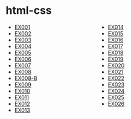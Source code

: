 # html-css
<style>
    ul{
        columns: 2;
    }
</style>
<ul>
    <li><a href="https://jhonatanccsouza.github.io/html-css/exercicios/ex001/">EX001</a></li>
    <li><a href="https://jhonatanccsouza.github.io/html-css/exercicios/ex002">EX002</a></li>
    <li><a href="https://jhonatanccsouza.github.io/html-css/exercicios/ex003">EX003</a></li>
    <li><a href="https://jhonatanccsouza.github.io/html-css/exercicios/ex004">EX004</a></li>
    <li><a href="https://jhonatanccsouza.github.io/html-css/exercicios/ex005">EX005</a></li>
    <li><a href="https://jhonatanccsouza.github.io/html-css/exercicios/ex006">EX006</a></li>
    <li><a href="https://jhonatanccsouza.github.io/html-css/exercicios/ex007">EX007</a></li>
    <li><a href="https://jhonatanccsouza.github.io/html-css/exercicios/ex008">EX008</a></li>
    <li><a href="https://jhonatanccsouza.github.io/html-css/exercicios/ex008b">EX008-B</a></li>
    <li><a href="https://jhonatanccsouza.github.io/html-css/exercicios/ex009">EX009</a></li>
    <li><a href="https://jhonatanccsouza.github.io/html-css/exercicios/ex010">EX010</a></li>
    <li><a href="https://jhonatanccsouza.github.io/html-css/exercicios/ex011">EX011</a></li>
    <li><a href="https://jhonatanccsouza.github.io/html-css/exercicios/ex012">EX012</a></li>
    <li><a href="https://jhonatanccsouza.github.io/html-css/exercicios/ex013">EX013</a></li>
    <li><a href="https://jhonatanccsouza.github.io/html-css/exercicios/ex014">EX014</a></li>
    <li><a href="https://jhonatanccsouza.github.io/html-css/exercicios/ex015">EX015</a></li>
    <li><a href="https://jhonatanccsouza.github.io/html-css/exercicios/ex016">EX016</a></li>
    <li><a href="https://jhonatanccsouza.github.io/html-css/exercicios/ex017">EX017</a></li>
    <li><a href="https://jhonatanccsouza.github.io/html-css/exercicios/ex018">EX018</a></li>
    <li><a href="https://jhonatanccsouza.github.io/html-css/exercicios/ex019">EX019</a></li>
    <li><a href="https://jhonatanccsouza.github.io/html-css/exercicios/ex020">EX020</a></li>
    <li><a href="https://jhonatanccsouza.github.io/html-css/exercicios/ex021">EX021</a></li>
    <li><a href="https://jhonatanccsouza.github.io/html-css/exercicios/ex022">EX022</a></li>
    <li><a href="https://jhonatanccsouza.github.io/html-css/exercicios/ex023">EX023</a></li>
    <li><a href="https://jhonatanccsouza.github.io/html-css/exercicios/ex024">EX024</a></li>
    <li><a href="https://jhonatanccsouza.github.io/html-css/exercicios/ex025">EX025</a></li>
    <li><a href="https://jhonatanccsouza.github.io/html-css/exercicios/ex026">EX026</a></li>
    
</ul>